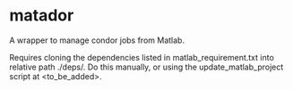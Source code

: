 # matador
A wrapper to manage condor jobs from Matlab.

Requires cloning the dependencies listed in matlab_requirement.txt into relative path ./deps/. Do this manually, or using the update_matlab_project script at <to_be_added>.
